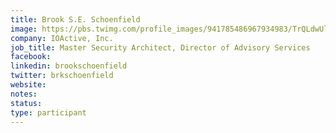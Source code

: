 ```yaml
---
title: Brook S.E. Schoenfield
image: https://pbs.twimg.com/profile_images/941785486967934983/TrQLdwUl_400x400.jpg
company: IOActive, Inc.
job_title: Master Security Architect, Director of Advisory Services
facebook:
linkedin: brookschoenfield
twitter: brkschoenfield 
website:
notes:
status: 
type: participant
---
```


<!-- put more details about participant here -->
